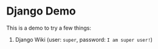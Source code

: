 # Django Demo

This is a demo to try a few things:

1. Django Wiki (user: `super`, password: `I am super user!`)
